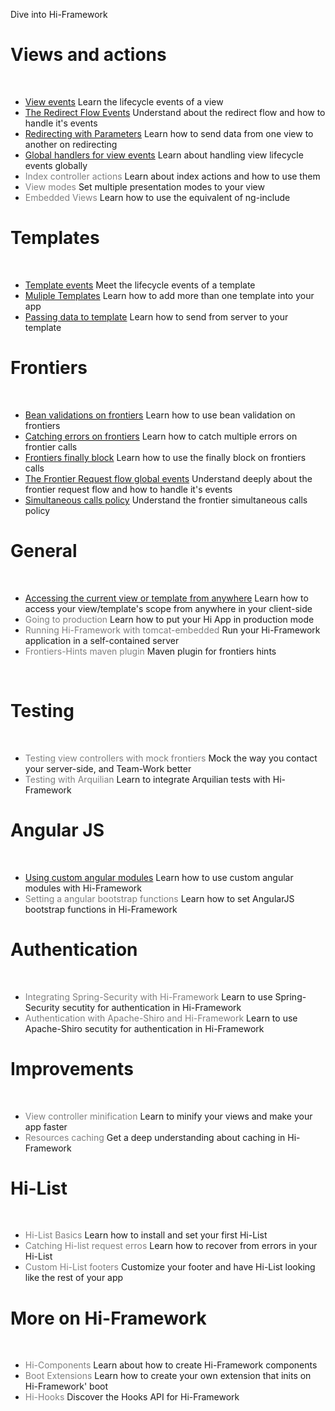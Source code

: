 <!--Topic description-->
<description>Dive into Hi-Framework</description>
# Views and actions
<br/>
<ul class="bookmarks">
   <li>
      <a href="category/views/view-events.html">View events</a>
      <span>Learn the lifecycle events of a view</span>
   </li>
   <li>
      <a href="category/views/the-redirect-flow-events.html">The Redirect Flow Events</a>
      <span>Understand about the redirect flow and how to handle it's events</span>
   </li>
   <li>
      <a href="category/views/redirecting-with-parameters.html">Redirecting with Parameters</a>
      <span>Learn how to send data from one view to another on redirecting</span>
   </li>
   <li>
      <a href="category/views/global-handlers-of-view-events.html">Global handlers for view events</a>
      <span>Learn about handling view lifecycle events globally</span>
   </li>
   <li>
      <a><span style="color: grey; cursor: default; ">Index controller actions</span></a>
      <span>Learn about index actions and how to use them</span>
   </li>
   <li>
      <a><span style="color: grey; cursor: default; ">View modes</span></a>
      <span>Set multiple presentation modes to your view</span>
   </li>
   <li>
      <a><span style="color: grey; cursor: default; ">Embedded Views</span></a>
      <span>Learn how to use the equivalent of ng-include</span>
   </li>
</ul>

# Templates
<br/>
<ul class="bookmarks">
   <li>     
      <a href="category/templates/template-events.html">Template events</a>
      <span>Meet the lifecycle events of a template</span>
   </li>
   <li>
      <a href="category/templates/multiple-templates.html">Muliple Templates</a>
      <span>Learn how to add more than one template into your app</span>
   </li>
   <li>
      <a href="category/templates/passing-data-to-template.html">Passing data to template</a>
      <span>Learn how to send from server to your template</span>
   </li>
</ul>

# Frontiers
<br/>
<ul class="bookmarks">
   <li>     
      <a href="category/frontiers/bean-validation.html">Bean validations on frontiers</a>
      <span>Learn how to use bean validation on frontiers</span>
   </li>
   <li>     
      <a href="category/frontiers/catching-errors.html">Catching errors on frontiers</a>
      <span>Learn how to catch multiple errors on frontier calls</span>
   </li>
   <li>     
      <a href="category/frontiers/finally.html">Frontiers finally block</a>
      <span>Learn how to use the finally block on frontiers calls</span>
   </li>
   <li>
      <a href="category/frontiers/the-frontier-request-flow-global-events.html">The Frontier Request flow global events</a>
      <span>Understand deeply about the frontier request flow and how to handle it's events</span>
   </li>
   <li>
       <a href="category/frontiers/simultaneous-calls-policy.html">Simultaneous calls policy</a>
       <span>Understand the frontier simultaneous calls policy</span>
   </li>
</ul>



# General	
<br/>
<ul class="bookmarks">
   <li>
      <a href="category/general/current-view-and-template.html">Accessing the current view or template from anywhere</a>
      <span>Learn how to access your view/template's scope from anywhere in your client-side</span>
   </li>
   <li>
      <a><span style="color: grey; cursor: default; ">Going to production</span></a>
      <span>Learn how to put your Hi App in production mode</span>
   </li>
   <li>
      <a><span style="color: grey; cursor: default; ">Running Hi-Framework with tomcat-embedded</span></a>
      <span>Run your Hi-Framework application in a self-contained server</span>
   </li>
   
   <li>
      <a><span style="color: grey; cursor: default; ">Frontiers-Hints maven plugin</span></a>
      <span>Maven plugin for frontiers hints</span>
   </li>

</ul>
<br/>

# Testing
<br/>
<ul class="bookmarks">
   <li>
      <a><span style="color: grey; cursor: default; ">Testing view controllers with mock frontiers</span></a>
      <span>Mock the way you contact your server-side, and Team-Work better</span>
   </li>
   <li>
      <a><span style="color: grey; cursor: default; ">Testing with Arquilian</span></a>
      <span>Learn to integrate Arquilian tests with Hi-Framework</span>
   </li>
</ul>

# Angular JS
<br/>
<ul class="bookmarks">
	<li>     
	   <a href="category/angular/custom-angular-modules.html">Using custom angular modules</a>
	   <span>Learn how to use custom angular modules with Hi-Framework</span> 
	</li>
   <li>
      <a><span style="color: grey; cursor: default; ">Setting a angular bootstrap functions</span></a>
      <span>Learn how to set AngularJS bootstrap functions in Hi-Framework</span>
   </li>
</ul>

# Authentication
<br/>
<ul class="bookmarks">
   <li>
      <a><span style="color: grey; cursor: default; ">Integrating Spring-Security with Hi-Framework</span></a>
      <span>Learn to use Spring-Security secutity for authentication in Hi-Framework</span>
   </li>
   <li>
      <a><span style="color: grey; cursor: default; ">Authentication with Apache-Shiro and Hi-Framework</span></a>
      <span>Learn to use Apache-Shiro secutity for authentication in Hi-Framework</span>
   </li>
</ul>

# Improvements
<br/>
<ul class="bookmarks">
   <li>
      <a><span style="color: grey; cursor: default; ">View controller minification</span></a>
      <span>Learn to minify your views and make your app faster</span>
   </li>
   <li>
      <a><span style="color: grey; cursor: default; ">Resources caching</span></a>
      <span>Get a deep understanding about caching in Hi-Framework</span>
   </li>
</ul>

# Hi-List
<br/>
<ul class="bookmarks">
   <li>
      <a><span style="color: grey; cursor: default; ">Hi-List Basics</span></a>
      <span>Learn how to install and set your first Hi-List</span>
   </li>
   <li>
      <a><span style="color: grey; cursor: default; ">Catching Hi-list request erros</span></a>
      <span>Learn how to recover from errors in your Hi-List</span>
   </li>
   <li>
      <a><span style="color: grey; cursor: default; ">Custom Hi-List footers</span></a>
      <span>Customize your footer and have Hi-List looking like the rest of your app</span>
   </li>
</ul>


# More on Hi-Framework
<br/>
<ul class="bookmarks">
   <li>
      <a><span style="color: grey; cursor: default; ">Hi-Components</span></a>
      <span>Learn about how to create Hi-Framework components</span>
   </li>
   <li>
      <a><span style="color: grey; cursor: default; ">Boot Extensions</span></a>
      <span>Learn how to create your own extension that inits on Hi-Framework' boot</span>
   </li>
   <li>
      <a><span style="color: grey; cursor: default; ">Hi-Hooks</span></a>
      <span>Discover the Hooks API for Hi-Framework</span>
   </li>
</ul>
